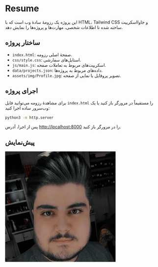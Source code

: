 # Resume

این پروژه یک رزومهٔ سادهٔ وب است که با HTML، Tailwind CSS و جاوااسکریپت ساخته شده تا اطلاعات شخصی، مهارت‌ها و پروژه‌ها را نمایش دهد.

## ساختار پروژه
- `index.html`: صفحهٔ اصلی رزومه.
- `css/style.css`: استایل‌های سفارشی.
- `js/main.js`: اسکریپت‌های مربوط به تعاملات صفحه.
- `data/projects.json`: داده‌های مربوط به پروژه‌ها.
- `assets/img/Profile.jpg`: تصویر پروفایل یا نمایی از صفحه.

## اجرای پروژه
برای مشاهدهٔ رزومه می‌توانید فایل `index.html` را مستقیماً در مرورگر باز کنید یا یک وب‌سرور ساده اجرا کنید:

```bash
python3 -m http.server
```

پس از اجرا، آدرس [http://localhost:8000](http://localhost:8000) را در مرورگر باز کنید.

## پیش‌نمایش
![نمایش پروژه](assets/img/Profile.jpg)

